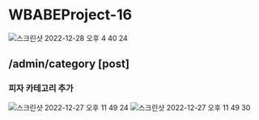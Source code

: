 # WBABEProject-16
![스크린샷 2022-12-28 오후 4 40 24](https://user-images.githubusercontent.com/75558135/209776503-600e2063-e2b8-4191-a4fc-94b62e628ba6.png)


## /admin/category [post]
### 피자 카테고리 추가 
![스크린샷 2022-12-27 오후 11 49 24](https://user-images.githubusercontent.com/75558135/209776657-3dbd96a7-30ef-4311-b741-9f339c7baa58.png)
![스크린샷 2022-12-27 오후 11 49 30](https://user-images.githubusercontent.com/75558135/209778197-eb3ef4af-ed58-46ad-b721-a7e2f82e3b35.png)

